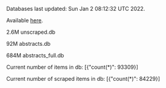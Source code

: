 Databases last updated: Sun Jan  2 08:12:32 UTC 2022. 

Available [here](https://github.com/cbeauhilton/ash-db/releases).

2.6M	unscraped.db

92M	abstracts.db

684M	abstracts_full.db

Current number of items in db:
[{"count(*)": 93309}]

Current number of scraped items in db:
[{"count(*)": 84229}]
